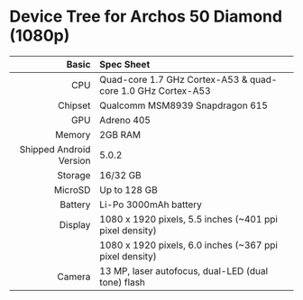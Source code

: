 Device Tree for Archos 50 Diamond (1080p)
===========================================

Basic   | Spec Sheet
-------:|:-------------------------
CPU     | Quad-core 1.7 GHz Cortex-A53 & quad-core 1.0 GHz Cortex-A53
Chipset | Qualcomm MSM8939 Snapdragon 615
GPU     | Adreno 405
Memory  | 2GB RAM
Shipped Android Version | 5.0.2
Storage | 16/32 GB
MicroSD | Up to 128 GB
Battery | Li-Po 3000mAh battery
Display | 1080 x 1920 pixels, 5.5 inches (~401 ppi pixel density)
        | 1080 x 1920 pixels, 6.0 inches (~367 ppi pixel density)
Camera  | 13 MP, laser autofocus, dual-LED (dual tone) flash

